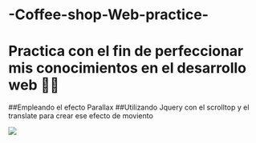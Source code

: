 # -Coffee-shop-Web-practice-
# Practica con el fin de perfeccionar mis conocimientos en el desarrollo web 🚀🚀

##Empleando el efecto Parallax
##Utilizando Jquery con el scrolltop y el translate para crear ese efecto de moviento 

![](https://imgur.com/dtdYU6F)

